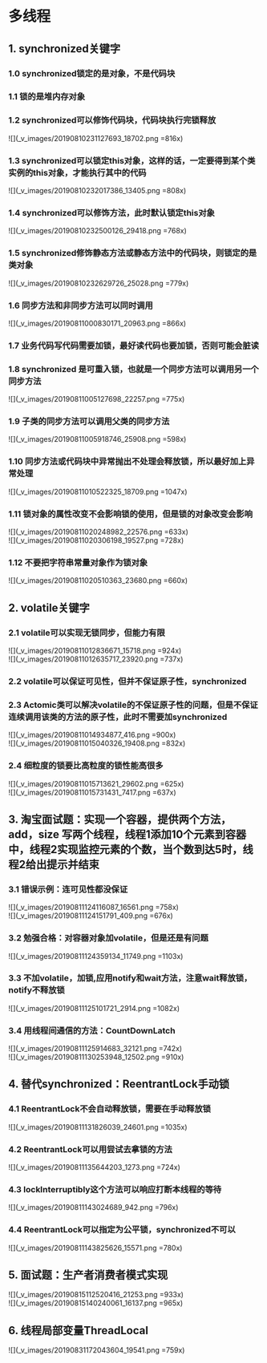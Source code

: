 # 多线程
## 1. synchronized关键字  
### 1.0 synchronized锁定的是对象，不是代码块  
### 1.1 锁的是堆内存对象  
### 1.2 synchronized可以修饰代码块，代码块执行完锁释放  
![](_v_images/20190810231127693_18702.png =816x)  
### 1.3 synchronized可以锁定this对象，这样的话，一定要得到某个类实例的this对象，才能执行其中的代码  
![](_v_images/20190810232017386_13405.png =808x)  
### 1.4 synchronized可以修饰方法，此时默认锁定this对象  
![](_v_images/20190810232500126_29418.png =768x)  
### 1.5 synchronized修饰静态方法或静态方法中的代码块，则锁定的是类对象  
![](_v_images/20190810232629726_25028.png =779x)  
### 1.6 同步方法和非同步方法可以同时调用  
![](_v_images/20190811000830171_20963.png =866x)  
### 1.7 业务代码写代码需要加锁，最好读代码也要加锁，否则可能会脏读  
### 1.8 synchronized 是可重入锁，也就是一个同步方法可以调用另一个同步方法  
![](_v_images/20190811005127698_22257.png =775x)  
### 1.9 子类的同步方法可以调用父类的同步方法  
![](_v_images/20190811005918746_25908.png =598x)  
### 1.10 同步方法或代码块中异常抛出不处理会释放锁，所以最好加上异常处理  
![](_v_images/20190811010522325_18709.png =1047x)  
### 1.11 锁对象的属性改变不会影响锁的使用，但是锁的对象改变会影响  
![](_v_images/20190811020248982_22576.png =633x)   
![](_v_images/20190811020306198_19527.png =728x)  
### 1.12 不要把字符串常量对象作为锁对象  
![](_v_images/20190811020510363_23680.png =660x)  
## 2. volatile关键字  
### 2.1 volatile可以实现无锁同步，但能力有限  
![](_v_images/20190811012836671_15718.png =924x)  
![](_v_images/20190811012635717_23920.png =737x)  
### 2.2 volatile可以保证可见性，但并不保证原子性，synchronized
### 2.3 Actomic类可以解决volatile的不保证原子性的问题，但是不保证连续调用该类的方法的原子性，此时不需要加synchronized  
![](_v_images/20190811014934877_416.png =900x)  
![](_v_images/20190811015040326_19408.png =832x)  
### 2.4 细粒度的锁要比高粒度的锁性能高很多  
![](_v_images/20190811015713621_29602.png =625x)  
![](_v_images/20190811015731431_7417.png =637x)  
## 3. 淘宝面试题：实现一个容器，提供两个方法，add，size 写两个线程，线程1添加10个元素到容器中，线程2实现监控元素的个数，当个数到达5时，线程2给出提示并结束  
### 3.1 错误示例：连可见性都没保证  
![](_v_images/20190811124116087_16561.png =758x)  
![](_v_images/20190811124151791_409.png =676x)  
### 3.2 勉强合格：对容器对象加volatile，但是还是有问题  
![](_v_images/20190811124359134_11749.png =1103x)  
### 3.3 不加volatile，加锁,应用notify和wait方法，注意wait释放锁，notify不释放锁  
![](_v_images/20190811125101721_2914.png =1082x)  
### 3.4 用线程间通信的方法：CountDownLatch    
![](_v_images/20190811125914683_32121.png =742x)  
![](_v_images/20190811130253948_12502.png =910x)  
## 4. 替代synchronized：ReentrantLock手动锁  
### 4.1 ReentrantLock不会自动释放锁，需要在手动释放锁  
![](_v_images/20190811131826039_24601.png =1035x)  
### 4.2 ReentrantLock可以用尝试去拿锁的方法  
![](_v_images/20190811135644203_1273.png =724x)  
### 4.3 lockInterruptibly这个方法可以响应打断本线程的等待  
![](_v_images/20190811143024689_942.png =796x)  
### 4.4 ReentrantLock可以指定为公平锁，synchronized不可以  
![](_v_images/20190811143825626_15571.png =780x)  
## 5. 面试题：生产者消费者模式实现  
![](_v_images/20190815112520416_21253.png =933x)  
![](_v_images/20190815140240061_16137.png =965x)  
## 6. 线程局部变量ThreadLocal  
![](_v_images/20190831172043604_19541.png =759x)  
